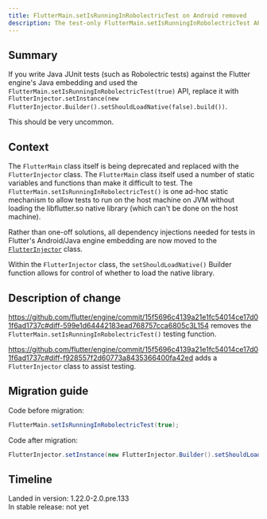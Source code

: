 ```yaml
---
title: FlutterMain.setIsRunningInRobolectricTest on Android removed
description: The test-only FlutterMain.setIsRunningInRobolectricTest API on the Android engine is consolidated into the FlutterInjector.
---
```


## Summary

If you write Java JUnit tests (such as Robolectric tests) against the Flutter
engine's Java embedding and used the
`FlutterMain.setIsRunningInRobolectricTest(true)` API, replace it with
`FlutterInjector.setInstance(new FlutterInjector.Builder().setShouldLoadNative(false).build())`.

This should be very uncommon.

## Context

The `FlutterMain` class itself is being deprecated and replaced with the
`FlutterInjector` class. The `FlutterMain` class itself used a number of
static variables and functions than make it difficult to test. The
`FlutterMain.setIsRunningInRobolectricTest()` is one ad-hoc static
mechanism to allow tests to run on the host machine on JVM without
loading the libflutter.so native library (which can't be done on the host
machine).

Rather than one-off solutions, all dependency injections needed for tests
in Flutter's Android/Java engine embedding are now moved to the
[`FlutterInjector`](https://cs.opensource.google/flutter/engine/+/master:shell/platform/android/io/flutter/FlutterInjector.java)
class.

Within the `FlutterInjector` class, the `setShouldLoadNative()` Builder
function allows for control of whether to load the native library.

## Description of change

https://github.com/flutter/engine/commit/15f5696c4139a21e1fc54014ce17d01f6ad1737c#diff-599e1d64442183ead768757cca6805c3L154
removes the `FlutterMain.setIsRunningInRobolectricTest()` testing function.

https://github.com/flutter/engine/commit/15f5696c4139a21e1fc54014ce17d01f6ad1737c#diff-f928557f2d60773a8435366400fa42ed
adds a `FlutterInjector` class to assist testing.

## Migration guide

Code before migration:

```java
FlutterMain.setIsRunningInRobolectricTest(true);
```

Code after migration:

```java
FlutterInjector.setInstance(new FlutterInjector.Builder().setShouldLoadNative(false).build());
```

## Timeline

Landed in version: 1.22.0-2.0.pre.133<br>
In stable release: not yet
